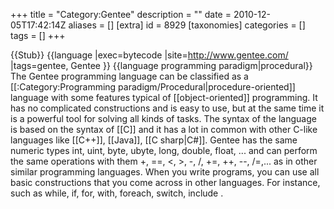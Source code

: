 +++
title = "Category:Gentee"
description = ""
date = 2010-12-05T17:42:14Z
aliases = []
[extra]
id = 8929
[taxonomies]
categories = []
tags = []
+++

{{Stub}}
{{language
|exec=bytecode
|site=http://www.gentee.com/
|tags=gentee, Gentee
}}
{{language programming paradigm|procedural}}
The Gentee programming language can be classified as a [[:Category:Programming paradigm/Procedural|procedure-oriented]] language with some features typical of [[object-oriented]] programming. It has no complicated constructions and is easy to use, but at the same time it is a powerful tool for solving all kinds of tasks. The syntax of the language is based on the syntax of [[C]] and it has a lot in common with other C-like languages like [[C++]], [[Java]], [[C sharp|C#]]. Gentee has the same numeric types int, uint, byte, ubyte, long, double, float, ... and can perform the same operations with them +, ==, <, >, -, /, +=, ++, --, /=,... as in other similar programming languages. When you write programs, you can use all basic constructions that you come across in other languages. For instance, such as while, if, for, with, foreach, switch, include .
